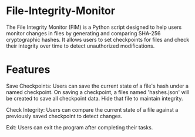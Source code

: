 # File-Integrity-Monitor
The File Integrity Monitor (FIM) is a Python script designed to help users monitor changes in files by generating and comparing SHA-256 cryptographic hashes. It allows users to set checkpoints for files and check their integrity over time to detect unauthorized modifications.

# Features
Save Checkpoints: Users can save the current state of a file's hash under a named checkpoint. On saving a checkpoint, a files named 'hashes.json' will be created to save all checkpoint data. Hide that file to maintain integrity. 

Check Integrity: Users can compare the current state of a file against a previously saved checkpoint to detect changes. 

Exit: Users can exit the program after completing their tasks.
